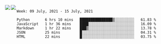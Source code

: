 <a href="https://github.com/anuraghazra/github-readme-stats">
  <img align="left" src="https://github-readme-stats.vercel.app/api?username=Tanesan&count_private=true&show_icons=true" />
</a>
<a href="https://github.com/anuraghazra/github-readme-stats">
  <img align="left" src="https://github-readme-stats.vercel.app/api/top-langs/?username=Tanesan" />
</a>

<!--START_SECTION:waka-->
```text
Week: 09 July, 2021 - 15 July, 2021

Python       6 hrs 10 mins   ███████████████▒░░░░░░░░░   61.83 % 
JavaScript   1 hr 36 mins    ████░░░░░░░░░░░░░░░░░░░░░   16.09 % 
Markdown     1 hr 22 mins    ███▒░░░░░░░░░░░░░░░░░░░░░   13.78 % 
JSON         25 mins         █░░░░░░░░░░░░░░░░░░░░░░░░   04.31 % 
HTML         22 mins         █░░░░░░░░░░░░░░░░░░░░░░░░   03.75 % 
```
<!--END_SECTION:waka-->
